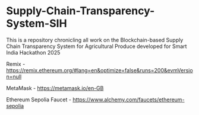 # Supply-Chain-Transparency-System-SIH
This is a repository chronicling all work on the Blockchain-based Supply Chain Transparency System for Agricultural Produce developed for Smart India Hackathon 2025

Remix - https://remix.ethereum.org/#lang=en&optimize=false&runs=200&evmVersion=null

MetaMask - https://metamask.io/en-GB

Ethereum Sepolia Faucet - https://www.alchemy.com/faucets/ethereum-sepolia
